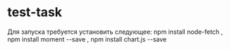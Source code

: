 # test-task
Для запуска требуется установить следующее: npm install node-fetch , npm install moment --save , npm install chart.js --save
